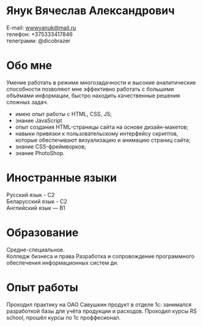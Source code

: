 # Янук Вячеслав Александрович
E-mail: wwwyanuk@mail.ru  
телефон: +375333417846  
телеграмм: @dicobrazer    
# Обо мне
Умение работать в режиме многозадачности и высокие аналитические способности позволяют мне эффективно работать с большими объёмами информации, быстро находить качественные решения сложных задач.  
* имею опыт работы с HTML, CSS, JS;
* знание JavaScript
*  опыт создания HTML-страницы сайта на основе дизайн-макетов;
*  навыки привязки к пользовательскому интерфейсу скриптов, которые обеспечивают визуализацию и анимацию страниц сайта;
*  знание CSS-фреймворков;
*  знание PhotoShop.
# Иностранные языки
Русский язык - С2  
Беларусский язык - С2  
Английский язык — B1  

# Образование
Средне-специальное.  
Колледж бизнеса и права
Разработка и сопровождение программного обеспечения информационных систем дн.
# Опыт работы  
Проходил практику на ОАО Савушкин продукт в отделе 1с: занимался разработкой базы для учёта продукции и расходов. Проходил курсы RS school, прошёл курсы по 1с проффесионал.
#


